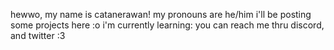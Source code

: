 hewwo, my name is catanerawan!
my pronouns are he/him
i'll be posting some projects here :o
i'm currently learning:
you can reach me thru discord, and twitter :3
